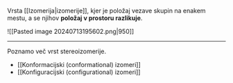 Vrsta [[Izomerija|izomerije]], kjer je položaj vezave skupin na enakem mestu, a se njihov **položaj v prostoru razlikuje**.


![[Pasted image 20240713195602.png|950]]

---

Poznamo več vrst stereoizomerije.
- [[Konformacijski (conformational) izomeri]]
- [[Konfiguracijski (configurational) izomeri]]